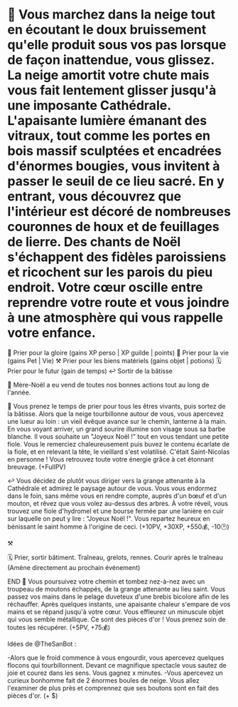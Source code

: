 # 🎁 Vous marchez dans la neige tout en écoutant le doux bruissement qu'elle produit sous vos pas lorsque de façon inattendue, vous glissez. La neige amortit votre chute mais vous fait lentement glisser jusqu'à une imposante Cathédrale. L'apaisante lumière émanant des vitraux, tout comme les portes en bois massif sculptées et encadrées d'énormes bougies, vous invitent à passer le seuil de ce lieu sacré.  En y entrant, vous découvrez que l'intérieur est décoré de nombreuses couronnes de houx et de feuillages de lierre. Des chants de Noël s'échappent des fidèles paroissiens et ricochent sur les parois du pieu endroit. Votre cœur oscille entre reprendre votre route et vous joindre à une atmosphère qui vous rappelle votre enfance.

   🌟 Prier pour la gloire (gains XP perso | XP guilde | points)
   💝 Prier pour la vie (gains Pet | Vie)
   ⚒️ Prier pour les biens matériels (gains objet | potions)
   🗓️ Prier pour le futur (gain de temps)
   ↩️ Sortir de la bâtisse
   
🌟 Mère-Noël a eu vend de toutes nos bonnes actions tout au long de l'année.

💝 Vous prenez le temps de prier pour tous les êtres vivants, puis sortez de la bâtisse. Alors que la neige tourbillonne autour de vous, vous apercevez une lueur au loin : un vieil évêque avance sur le chemin, lanterne à la main. En vous voyant arriver, un grand sourire illumine son visage sous sa barbe blanche. Il vous souhaite un "Joyeux Noël !" tout en vous tendant une petite fiole. Vous le remerciez chaleureusement puis buvez le contenu écarlate de la fiole, et en relevant la tête, le vieillard s'est volatilisé. C'était Saint-Nicolas en personne ! Vous retrouvez toute votre énergie grâce à cet étonnant breuvage. (+FullPV)

↩️ Vous décidez de plutôt vous diriger vers la grange attenante à la Cathédrale et admirez le paysage autour de vous. Vous vous endormez dans le foin, sans même vous en rendre compte, auprès d'un bœuf et d'un mouton, et rêvez que vous volez au-dessus des arbres. À votre réveil, vous trouvez une fiole d'hydromel et une bourse fermée par une lanière en cuir sur laquelle on peut y lire : "Joyeux Noël !". Vous repartez heureux en bénissant le saint homme à l'origine de ceci. (+10PV, +30XP, +550💰, -10🕑) 

⚒️

🗓️ Prier, sortir bâtiment. Traîneau, grelots, rennes. Courir après le traîneau (Amène directement au prochain événement)

END
🐏 Vous poursuivez votre chemin et tombez nez-à-nez avec un troupeau de moutons échappés, de la grange attenante au lieu saint. Vous passez vos mains dans le pelage duveteux d'une brebis bicolore afin de les réchauffer. Après quelques instants, une apaisante chaleur s'empare de vos mains et se répand jusqu'à votre cœur. Vous effleurez un minuscule objet qui vous semble métallique. Ce sont des pièces d'or ! Vous prenez soin de toutes les récupérer. (+5PV, +75💰)


Idées de @TheSanBot :

-Alors que le froid commence à vous engourdir, vous apercevez quelques flocons qui tourbillonnent. Devant ce magnifique spectacle vous sautez de joie et courez dans les sens. Vous gagnez x minutes.
-Vous apercevez un curieux bonhomme fait de 2 énormes boules de neige. Vous allez l'examiner de plus près et comprennez que ses boutons sont en fait des pièces d'or. (+ $) 
